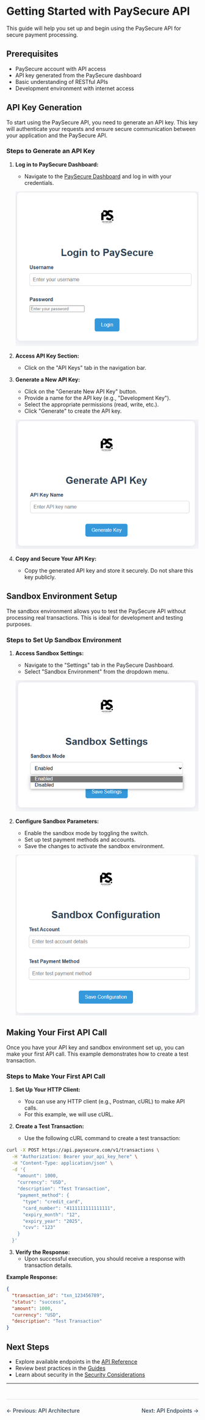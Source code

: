 # Getting Started with PaySecure API

This guide will help you set up and begin using the PaySecure API for secure payment processing.

## Prerequisites
- PaySecure account with API access
- API key generated from the PaySecure dashboard
- Basic understanding of RESTful APIs
- Development environment with internet access

## API Key Generation

To start using the PaySecure API, you need to generate an API key. This key will authenticate your requests and ensure secure communication between your application and the PaySecure API.

### Steps to Generate an API Key

1. **Log in to PaySecure Dashboard:**
   - Navigate to the [PaySecure Dashboard](https://dashboard.paysecure.com/) and log in with your credentials.

   ![Login Page](https://github.com/OluwaTossin/PaySecure-API-Documentation-Images/raw/main/Login%20to%20PaySecure.png)

2. **Access API Key Section:**
   - Click on the "API Keys" tab in the navigation bar.

3. **Generate a New API Key:**
   - Click on the "Generate New API Key" button.
   - Provide a name for the API key (e.g., "Development Key").
   - Select the appropriate permissions (read, write, etc.).
   - Click "Generate" to create the API key.

   ![API Key Generation](https://github.com/OluwaTossin/PaySecure-API-Documentation-Images/raw/main/API%20Key%20Generation%20Page.png)

4. **Copy and Secure Your API Key:**
   - Copy the generated API key and store it securely. Do not share this key publicly.

## Sandbox Environment Setup

The sandbox environment allows you to test the PaySecure API without processing real transactions. This is ideal for development and testing purposes.

### Steps to Set Up Sandbox Environment

1. **Access Sandbox Settings:**
   - Navigate to the "Settings" tab in the PaySecure Dashboard.
   - Select "Sandbox Environment" from the dropdown menu.

   ![Sandbox Settings](https://github.com/OluwaTossin/PaySecure-API-Documentation-Images/raw/main/Sandbox%20Settings.png)

2. **Configure Sandbox Parameters:**
   - Enable the sandbox mode by toggling the switch.
   - Set up test payment methods and accounts.
   - Save the changes to activate the sandbox environment.

   ![Sandbox Configuration](https://github.com/OluwaTossin/PaySecure-API-Documentation-Images/raw/main/Sandbox%20Configuration.png)

## Making Your First API Call

Once you have your API key and sandbox environment set up, you can make your first API call. This example demonstrates how to create a test transaction.

### Steps to Make Your First API Call

1. **Set Up Your HTTP Client:**
   - You can use any HTTP client (e.g., Postman, cURL) to make API calls.
   - For this example, we will use cURL.

2. **Create a Test Transaction:**
   - Use the following cURL command to create a test transaction:

```bash
curl -X POST https://api.paysecure.com/v1/transactions \
  -H "Authorization: Bearer your_api_key_here" \
  -H "Content-Type: application/json" \
  -d '{
    "amount": 1000,
    "currency": "USD",
    "description": "Test Transaction",
    "payment_method": {
      "type": "credit_card",
      "card_number": "4111111111111111",
      "expiry_month": "12",
      "expiry_year": "2025",
      "cvv": "123"
    }
  }'
```

3. **Verify the Response:**
   - Upon successful execution, you should receive a response with transaction details.

**Example Response:**
```json
{
  "transaction_id": "txn_123456789",
  "status": "success",
  "amount": 1000,
  "currency": "USD",
  "description": "Test Transaction"
}
```

## Next Steps
- Explore available endpoints in the [API Reference](api-reference/endpoints.md)
- Review best practices in the [Guides](guides/best-practices.md)
- Learn about security in the [Security Considerations](guides/security.md)

---

<div style="display: flex; justify-content: space-between; margin-top: 40px; padding: 20px 0; border-top: 2px solid #eee;">
  <a href="#/getting-started/architecture" style="text-decoration: none; color: #2c3e50; font-weight: 500;">← Previous: API Architecture</a>
  <a href="#/api-reference/endpoints" style="text-decoration: none; color: #2c3e50; font-weight: 500;">Next: API Endpoints →</a>
</div>

